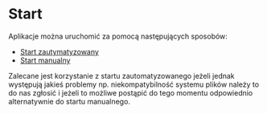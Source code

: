 # Start

Aplikacje można uruchomić za pomocą następujących sposobów:
- [Start zautymatyzowany](/chapter_1/automated.html) 
- [Start manualny](/chapter_1/manual.html)

Zalecane jest korzystanie z startu zautomatyzowanego jeżeli jednak występują jakieś problemy np. niekompatybilność systemu plików należy to do nas zgłosić i jeżeli to możliwe postąpić do tego momentu odpowiednio alternatywnie do startu manualnego.

